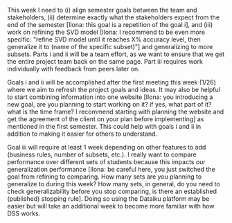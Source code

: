 This week I need to (i) align semester goals between the team and stakeholders, (ii) determine exactly what the stakeholders expect from the end of the semester [Ilona: this goal is a repetition of the goal i], and (iii) work on refining the SVD model [Ilona: I recommend to be even more specific: "refine SVD model until it reaches X% accuracy level, then generalize it to (name of the specific subset)"] and generalizing to more subsets. Parts i and ii will be a team effort, as we want to ensure that we get the entire project team back on the same page. Part iii requires work individually with feedback from peers later on. 

Goals i and ii will be accomplished after the first meeting this week (1/26) where we aim to refresh the project goals and ideas. It may also be helpful to start combining information into one website [Ilona: you introducing a new goal, are you planning to start working on it? if yes, what part of it? what is the time frame? I recommend starting with planning the website and get the agreement of the client on your plan before implementing] as mentioned in the first semester. This could help with goals i and ii in addition to making it easier for others to understand. 

Goal iii will require at least 1 week depending on other features to add (business rules, number of subsets, etc.). I really want to compare performance over different sets of students because this impacts our generalization performance [Ilona: be careful here, you just switched the goal from refining to comparing. How many sets are you planning to generalize to during this week? How many sets, in general, do you need to check generalizability before you stop comparing, is there an established (published) stopping rule]. Doing so using the Dataiku platform may be easier but will take an additional week to become more familiar with how DSS works. 

<!-- gjh: Ilona's point about goal (iii) is very good in that it is hard to know what you are taking the SVD of and how it fits into the larger project.  After you complete goals (i) and (ii) make sure to refine your storyboard and then link your goals to the items on the storyboard.  Remember, storyboards are living documents (i.e. themes and stories can be added and deleted as needed, and as you understand more) -->